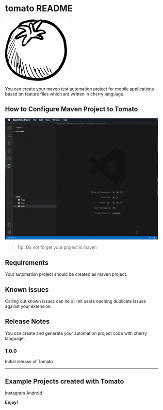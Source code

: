 # tomato README

![](media/tomato.svg)


You can create your maven test automation project for mobile applications based on feature files which are written in cherry language. 

## How to Configure Maven Project to Tomato

![](resources/gif/how_to_configure_tomato_2.gif)

> Tip: Do not forget your project is maven

## Requirements

Your automation project should be created as maven project.

## Known Issues

Calling out known issues can help limit users opening duplicate issues against your extension.

## Release Notes

You can create and generate your automation project code with cherry language. 

### 1.0.0

Initial release of Tomato

-----------------------------------------------------------------------------------------------------------

## Example Projects created with Tomato

Instagram Android 



**Enjoy!**
